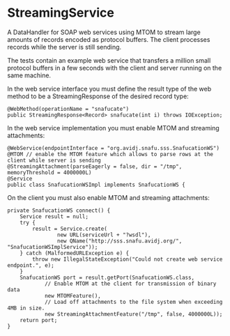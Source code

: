 StreamingService
================

A DataHandler for SOAP web services using MTOM to stream large amounts of records encoded as protocol buffers. The client processes records while the server is still sending.

The tests contain an example web service that transfers a million small protocol buffers in a few seconds with the client and server running on the same machine.

In the web service interface you must define the result type of the web method to be a StreamingResponse of the desired record type:

    @WebMethod(operationName = "snafucate")
    public StreamingResponse<Record> snafucate(int i) throws IOException;

In the web service implementation you must enable MTOM and streaming attachments:

    @WebService(endpointInterface = "org.avidj.snafu.sss.SnafucationWS")
    @MTOM // enable the MTOM feature which allows to parse rows at the client while server is sending
    @StreamingAttachment(parseEagerly = false, dir = "/tmp", memoryThreshold = 4000000L)
    @Service
    public class SnafucationWSImpl implements SnafucationWS {

On the client you must also enable MTOM and streaming attachments:

    private SnafucationWS connect() {
        Service result = null;
        try {
            result = Service.create(
                    new URL(serviceUrl + "?wsdl"), 
                    new QName("http://sss.snafu.avidj.org/", "SnafucationWSImplService"));
        } catch (MalformedURLException e) {
            throw new IllegalStateException("Could not create web service endpoint.", e);
        }
        SnafucationWS port = result.getPort(SnafucationWS.class,
                // Enable MTOM at the client for transmission of binary data
                new MTOMFeature(),
                // Load off attachments to the file system when exceeding 4MB in size.
                new StreamingAttachmentFeature("/tmp", false, 4000000L));
        return port;
    }
